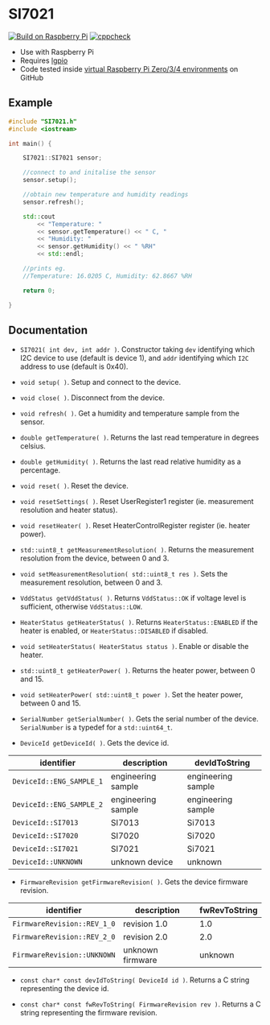 # SI7021

[![Build on Raspberry Pi](https://github.com/endail/SI7021/actions/workflows/buildcheck.yml/badge.svg)](https://github.com/endail/SI7021/actions/workflows/buildcheck.yml) [![cppcheck](https://github.com/endail/SI7021/actions/workflows/cppcheck.yml/badge.svg)](https://github.com/endail/SI7021/actions/workflows/cppcheck.yml)

- Use with Raspberry Pi
- Requires [lgpio](http://abyz.me.uk/lg/index.html)
- Code tested inside [virtual Raspberry Pi Zero/3/4 environments](.github/workflows/buildcheck.yml) on GitHub

## Example

```cpp
#include "SI7021.h"
#include <iostream>

int main() {

    SI7021::SI7021 sensor;

    //connect to and initalise the sensor
    sensor.setup();

    //obtain new temperature and humidity readings
    sensor.refresh();

    std::cout 
        << "Temperature: "
        << sensor.getTemperature() << " C, "
        << "Humidity: "
        << sensor.getHumidity() << " %RH"
        << std::endl;

    //prints eg.
    //Temperature: 16.0205 C, Humidity: 62.8667 %RH

    return 0;

}
```

## Documentation

- `SI7021( int dev, int addr )`. Constructor taking `dev` identifying which I2C device to use (default is device 1), and `addr` identifying which `I2C` address to use (default is 0x40).

- `void setup( )`. Setup and connect to the device.

- `void close( )`. Disconnect from the device.

- `void refresh( )`. Get a humidity and temperature sample from the sensor.

- `double getTemperature( )`. Returns the last read temperature in degrees celsius.

- `double getHumidity( )`. Returns the last read relative humidity as a percentage.

- `void reset( )`. Reset the device.

- `void resetSettings( )`. Reset UserRegister1 register (ie. measurement resolution and heater status).

- `void resetHeater( )`. Reset HeaterControlRegister register (ie. heater power).

- `std::uint8_t getMeasurementResolution( )`. Returns the measurement resolution from the device, between 0 and 3.

- `void setMeasurementResolution( std::uint8_t res )`. Sets the measurement resolution, between 0 and 3.

- `VddStatus getVddStatus( )`. Returns `VddStatus::OK` if voltage level is sufficient, otherwise `VddStatus::LOW`.

- `HeaterStatus getHeaterStatus( )`. Returns `HeaterStatus::ENABLED` if the heater is enabled, or `HeaterStatus::DISABLED` if disabled.

- `void setHeaterStatus( HeaterStatus status )`. Enable or disable the heater.

- `std::uint8_t getHeaterPower( )`.  Returns the heater power, between 0 and 15.

- `void setHeaterPower( std::uint8_t power )`. Set the heater power, between 0 and 15.

- `SerialNumber getSerialNumber( )`. Gets the serial number of the device. `SerialNumber` is a typedef for a `std::uint64_t`.

- `DeviceId getDeviceId( )`. Gets the device id.

| identifier               | description        | devIdToString      |
| ------------------------ | ------------------ | ------------------ |
| `DeviceId::ENG_SAMPLE_1` | engineering sample | engineering sample |
| `DeviceId::ENG_SAMPLE_2` | engineering sample | engineering sample |
| `DeviceId::SI7013`       | SI7013             | Si7013             |
| `DeviceId::SI7020`       | SI7020             | Si7020             |
| `DeviceId::SI7021`       | SI7021             | Si7021             |
| `DeviceId::UNKNOWN`      | unknown device     | unknown            |

- `FirmwareRevision getFirmwareRevision( )`. Gets the device firmware revision.

| identifier                  | description      | fwRevToString |
| --------------------------- | ---------------- | ------------- |
| `FirmwareRevision::REV_1_0` | revision 1.0     | 1.0           |
| `FirmwareRevision::REV_2_0` | revision 2.0     | 2.0           |
| `FirmwareRevision::UNKNOWN` | unknown firmware | unknown       |

- `const char* const devIdToString( DeviceId id )`. Returns a C string representing the device id.

- `const char* const fwRevToString( FirmwareRevision rev )`. Returns a C string representing the firmware revision.



